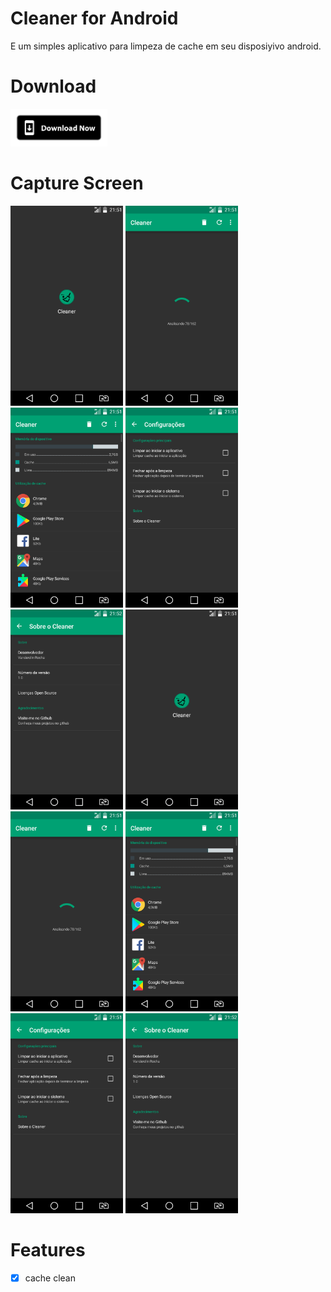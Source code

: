 # Cleaner for Android

E um simples aplicativo para limpeza de cache em seu disposiyivo android.

# Download
[<img alt="Get it on Google Play" height="60" src="./devs/images/download_now.png">](./devs/app/Cleaner_1.0.apk)

# Capture Screen
<img src="./devs/screenshot/SCREEN_01.png" width="'180" height="320" alt="Screenshot" title="Captura de tela 01" />
<img src="./devs/screenshot/SCREEN_02.png" width="'180" height="320" alt="Screenshot" title="Captura de tela 02" />
<img src="./devs/screenshot/SCREEN_03.png" width="'180" height="320" alt="Screenshot" title="Captura de tela 03" />
<img src="./devs/screenshot/SCREEN_04.png" width="'180" height="320" alt="Screenshot" title="Captura de tela 04" />
<img src="./devs/screenshot/SCREEN_05.png" width="'180" height="320" alt="Screenshot" title="Captura de tela 05" />

<img src="./devs/screenshot/SCREEN_01.png" width="'180" height="320">
<img src="./devs/screenshot/SCREEN_02.png" width="'180" height="320">
<img src="./devs/screenshot/SCREEN_03.png" width="'180" height="320">
<img src="./devs/screenshot/SCREEN_04.png" width="'180" height="320">
<img src="./devs/screenshot/SCREEN_05.png" width="'180" height="320">

# Features

- [X] cache clean

